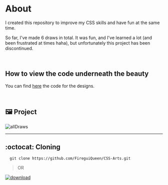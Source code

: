 # About
I created this repository to improve my CSS skills and have fun at the same time. 

So far, I've made 6 draws in total. It was fun, and I've learned a lot (and been frustrated at times haha), but unfortunately this project has been discontinued.  

<br>

## How to view the code underneath the beauty 
You can find [here](https://github.com/FireguiQueen/CSS-Arts/tree/main/src/draws) the code for the designs.

<br>

## 🖼️ Project
![allDraws](https://github.com/FireguiQueen/CSS-Arts/assets/98475125/e7b3178e-3827-4a2e-b4d1-9a15e5e4986d)

___

## :octocat: Cloning
```
  git clone https://github.com/FireguiQueen/CSS-Arts.git
```

> OR


<a href="https://github.com/FireguiQueen/CSS-Arts/archive/refs/heads/main.zip"> ![download](https://img.shields.io/badge/Download%20Zip-0078D7?style=for-the-badge&logo=Microsoft-edge&logoColor=white) </a>
